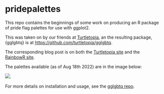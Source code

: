
# pridepalettes

This repo contains the beginnings of some work on producing an R package of pride flag palettes for use with ggplot2.

This was taken on by our friends at [Turtletopia](https://turtletopia.github.io/), an the resulting package, {gglgbtq} is at <https://github.com/turtletopia/gglgbtq>.

The corresponding blog post is on both the [Turtletopia site](https://turtletopia.github.io/2022/08/12/show-pride-on-your-plots/) and the [RainbowR site](https://rainbowr.netlify.app/posts/2022-08-18_gglgbtq/).

The palettes available (as of Aug 18th 2022) are in the image below:

![](palette.png).

For more details on installation and usage, see the [gglgbtq repo](https://github.com/turtletopia/gglgbtq).